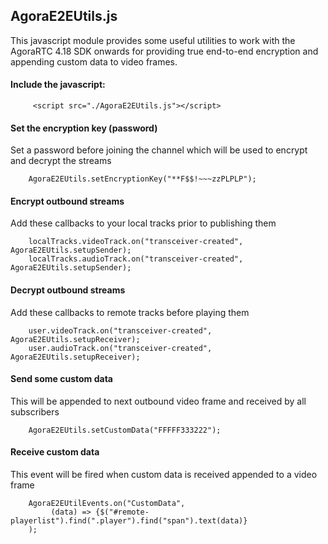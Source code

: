 
## AgoraE2EUtils.js
This javascript module provides some useful utilities to work with the AgoraRTC 4.18 SDK onwards for providing true end-to-end encryption and appending custom data to video frames.


#### Include the javascript:

         <script src="./AgoraE2EUtils.js"></script>       

#### Set the encryption key (password)  
Set a password before joining the channel which will be used to encrypt and decrypt the streams

        AgoraE2EUtils.setEncryptionKey("**F$$!~~~zzPLPLP");                       

#### Encrypt outbound streams 
Add these callbacks to your local tracks prior to publishing them     

        localTracks.videoTrack.on("transceiver-created", AgoraE2EUtils.setupSender);      
        localTracks.audioTrack.on("transceiver-created", AgoraE2EUtils.setupSender);         

#### Decrypt outbound streams 
Add these callbacks to remote tracks before playing them      

        user.videoTrack.on("transceiver-created", AgoraE2EUtils.setupReceiver);     
        user.audioTrack.on("transceiver-created", AgoraE2EUtils.setupReceiver);     

#### Send some custom data  
This will be appended to next outbound video frame and received by all subscribers

        AgoraE2EUtils.setCustomData("FFFFF333222");     


 #### Receive custom data  
This event will be fired when custom data is received appended to a video frame    

        AgoraE2EUtilEvents.on("CustomData",         
             (data) => {$("#remote-playerlist").find(".player").find("span").text(data)}    
        );       
     



